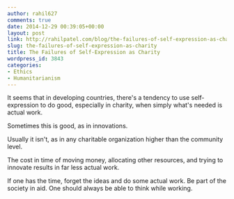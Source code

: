 ```yaml
---
author: rahil627
comments: true
date: 2014-12-29 00:39:05+00:00
layout: post
link: http://rahilpatel.com/blog/the-failures-of-self-expression-as-charity/
slug: the-failures-of-self-expression-as-charity
title: The Failures of Self-Expression as Charity
wordpress_id: 3843
categories:
- Ethics
- Humanitarianism
---
```


It seems that in developing countries, there's a tendency to use self-expression to do good, especially in charity, when simply what's needed is actual work.

Sometimes this is good, as in innovations.

Usually it isn't, as in any charitable organization higher than the community level.

The cost in time of moving money, allocating other resources, and trying to innovate results in far less actual work.

If one has the time, forget the ideas and do some actual work. Be part of the society in aid. One should always be able to think while working.
